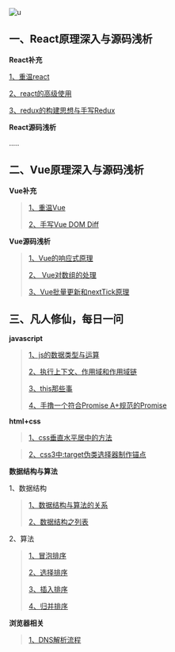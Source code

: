 ![u](https://user-images.githubusercontent.com/39695329/74309390-98663880-4da5-11ea-83b2-46c6990fec88.jpg)

## 一、React原理深入与源码浅析

**React补充**

[1、重温react](https://github.com/xiaoliuing/_react-vue/issues/1)

[2、react的高级使用](https://github.com/xiaoliuing/_react-vue/issues/2)

[3、redux的构建思想与手写Redux](https://github.com/xiaoliuing/_react-vue/issues/5)

**React源码浅析**

.....


## 二、Vue原理深入与源码浅析

**Vue补充**

> [1、重温Vue](https://github.com/xiaoliuing/_react-vue/issues/3)
> 
>[2、手写Vue DOM Diff](https://github.com/xiaoliuing/_react-vue/issues/4)

**Vue源码浅析**

> [1、Vue的响应式原理](https://github.com/xiaoliuing/_react-vue/issues/16)
>
> [2、 Vue对数组的处理](https://github.com/xiaoliuing/_react-vue/issues/20)
> 
>[3、Vue批量更新和nextTick原理 ](https://github.com/xiaoliuing/_react-vue/issues/21)

## 三、凡人修仙，每日一问

**javascript**

> [1、js的数据类型与运算](https://github.com/xiaoliuing/_react-vue/issues/7)
> 
> [2、执行上下文、作用域和作用域链](https://github.com/xiaoliuing/_react-vue/issues/8)
> 
> [3、this那些事](https://github.com/xiaoliuing/_react-vue/issues/18)
> 
> [4、手撸一个符合Promise A+规范的Promise](https://github.com/xiaoliuing/_react-vue/issues/19)

**html+css**

> [1、css垂直水平居中的方法](https://github.com/xiaoliuing/_react-vue/issues/12)

> [2、css3中:target伪类选择器制作锚点](https://github.com/xiaoliuing/_react-vue/issues/15)

**数据结构与算法**

1、数据结构

> [1、数据结构与算法的关系](https://github.com/xiaoliuing/_react-vue/issues/6)
> 
> [2、数据结构之列表](https://github.com/xiaoliuing/_react-vue/issues/9)

2、算法

> [1、冒泡排序](https://github.com/xiaoliuing/_react-vue/issues/10)
> 
> [2、选择排序](https://github.com/xiaoliuing/_react-vue/issues/11)
> 
> [3、插入排序](https://github.com/xiaoliuing/_react-vue/issues/13)
> 
> [4、归并排序](https://github.com/xiaoliuing/_react-vue/issues/14)

**浏览器相关**

>[1、DNS解析流程](https://github.com/xiaoliuing/_react-vue/issues/17)
>
>
